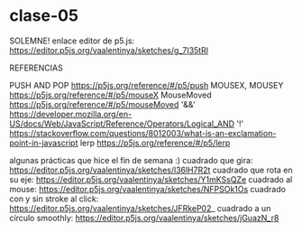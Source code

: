 # clase-05

SOLEMNE! enlace editor de p5.js: https://editor.p5js.org/vaalentinya/sketches/g_7I35tRl

REFERENCIAS

  PUSH AND POP https://p5js.org/reference/#/p5/push 
  MOUSEX, MOUSEY https://p5js.org/reference/#/p5/mouseX
  MouseMoved https://p5js.org/reference/#/p5/mouseMoved
  '&&' https://developer.mozilla.org/en-US/docs/Web/JavaScript/Reference/Operators/Logical_AND
  '!' https://stackoverflow.com/questions/8012003/what-is-an-exclamation-point-in-javascript
  lerp https://p5js.org/reference/#/p5/lerp

algunas prácticas que hice el fin de semana :)
  cuadrado que gira: https://editor.p5js.org/vaalentinya/sketches/l36lH7R2t
  cuadrado que rota en su eje: https://editor.p5js.org/vaalentinya/sketches/Y1mKSsQZe
  cuadrado al mouse: https://editor.p5js.org/vaalentinya/sketches/NFPSOk1Os
  cuadrado con y sin stroke al click: https://editor.p5js.org/vaalentinya/sketches/JFRkeP02_
  cuadrado a un círculo smoothly: https://editor.p5js.org/vaalentinya/sketches/jGuazN_r8
